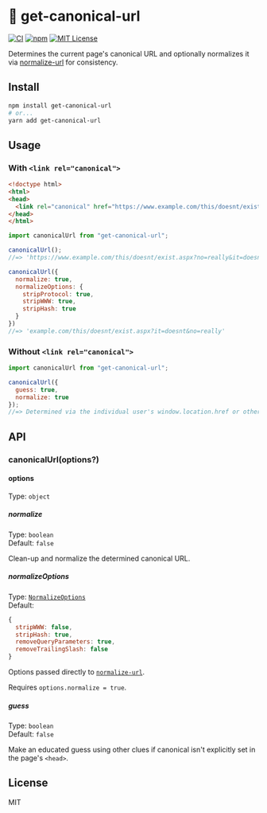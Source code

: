 # 🔗 get-canonical-url

[![CI](https://github.com/jakejarvis/get-canonical-url/actions/workflows/ci.yml/badge.svg)](https://github.com/jakejarvis/get-canonical-url/actions/workflows/ci.yml)
[![npm](https://img.shields.io/npm/v/get-canonical-url?logo=npm)](https://www.npmjs.com/package/get-canonical-url)
[![MIT License](https://img.shields.io/github/license/jakejarvis/get-canonical-url?color=violet)](LICENSE)

Determines the current page's canonical URL and optionally normalizes it via [normalize-url](https://github.com/sindresorhus/normalize-url) for consistency.

## Install

```sh
npm install get-canonical-url
# or...
yarn add get-canonical-url
```

## Usage

### With `<link rel="canonical">`

```html
<!doctype html>
<html>
<head>
  <link rel="canonical" href="https://www.example.com/this/doesnt/exist.aspx?no=really&it=doesnt#gocheck">
</head>
</html>
```

```js
import canonicalUrl from "get-canonical-url";

canonicalUrl();
//=> 'https://www.example.com/this/doesnt/exist.aspx?no=really&it=doesnt#gocheck'

canonicalUrl({
  normalize: true,
  normalizeOptions: {
    stripProtocol: true,
    stripWWW: true,
    stripHash: true
  }
})
//=> 'example.com/this/doesnt/exist.aspx?it=doesnt&no=really'
```

### Without `<link rel="canonical">`

```js
import canonicalUrl from "get-canonical-url";

canonicalUrl({
  guess: true,
  normalize: true
});
//=> Determined via the individual user's window.location.href or other similar browser hints. Normalizing is recommended.
```

## API

### canonicalUrl(options?)

#### options

Type: `object`

##### normalize

Type: `boolean`\
Default: `false`

Clean-up and normalize the determined canonical URL.

##### normalizeOptions

Type: [`NormalizeOptions`](https://github.com/sindresorhus/normalize-url/blob/main/index.d.ts)\
Default:

```js
{
  stripWWW: false,
  stripHash: true,
  removeQueryParameters: true,
  removeTrailingSlash: false
}
```

Options passed directly to [`normalize-url`](https://github.com/sindresorhus/normalize-url#options).

Requires `options.normalize = true`.

##### guess

Type: `boolean`\
Default: `false`

Make an educated guess using other clues if canonical isn't explicitly set in the page's `<head>`.

## License

MIT
